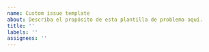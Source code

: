 ```yaml
---
name: Custom issue template
about: Describa el propósito de esta plantilla de problema aquí.
title: ''
labels: ''
assignees: ''
---
```

